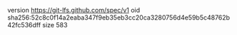 version https://git-lfs.github.com/spec/v1
oid sha256:52c8c0f14a2eaba347f9eb35eb3cc20ca3280756d4e59b5c48762b42fc536dff
size 583
